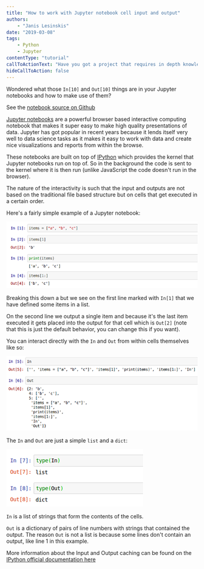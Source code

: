 ```yaml
---
title: "How to work with Jupyter notebook cell input and output"
authors:
    - "Janis Lesinskis"
date: "2019-03-08"
tags:
    - Python
    - Jupyter
contentType: "tutorial"
callToActionText: "Have you got a project that requires in depth knowledge of Python or Jupyter notebooks? We'd love to hear about it so fill in the form below with some details."
hideCallToAction: false
---
```


Wondered what those `In[10]` and `Out[10]` things are in your Jupyter notebooks and how to make use of them?

<!-- end excerpt -->

See the [notebook source on Github](https://github.com/CustomProgrammingSolutions/Jupyter_examples/blob/master/CellInputsAndOutputs.ipynb)

[Jupyter notebooks](https://Jupyter.org/) are a powerful browser based interactive computing notebook that makes it super easy to make high quality presentations of data. Jupyter has got popular in recent years because it lends itself very well to data science tasks as it makes it easy to work with data and create nice visualizations and reports from within the browse.

These notebooks are built on top of [IPython](https://ipython.org/) which provides the kernel that Jupyter notebooks run on top of. So in the background the code is sent to the kernel where it is then run (unlike JavaScript the code doesn't run in the browser).

The nature of the interactivity is such that the input and outputs are not based on the traditional file based structure but on cells that get executed in a certain order.

Here's a fairly simple example of a Jupyter notebook:

![Jupyter's cell based structure](JupyterNotebookExample.png)

Breaking this down a but we see on the first line marked with `In[1]` that we have defined some items in a list.

On the second line we output a single item and because it's the last item executed it gets placed into the output for that cell which is `Out[2]` (note that this is just the default behavior, you can change this if you want).

You can interact directly with the `In` and `Out` from within cells themselves like so:

![Example of The In and Out variables](JupyterCellIO_InOut.png)

The `In` and `Out` are just a simple `list` and a `dict`:

![Types of The In and Out variables](JupyterTypes_InOut.png)

`In` is a list of strings that form the contents of the cells.

`Out` is a dictionary of pairs of line numbers with strings that contained the output. The reason `Out` is not a list is because some lines don't contain an output, like line 1 in this example.

More information about the Input and Output caching can be found on the [IPython official documentation here](https://ipython.org/ipython-doc/3/interactive/reference.html#input-caching-system)
